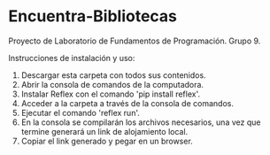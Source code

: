 # Encuentra-Bibliotecas
Proyecto de Laboratorio de Fundamentos de Programación. Grupo 9.


Instrucciones de instalación y uso:

1. Descargar esta carpeta con todos sus contenidos.
2. Abrir la consola de comandos de la computadora.
3. Instalar Reflex con el comando 'pip install reflex'.
4. Acceder a la carpeta a través de la consola de comandos.
5. Ejecutar el comando 'reflex run'.
6. En la consola se compilarán los archivos necesarios, una vez que termine generará un link de alojamiento local.
7. Copiar el link generado y pegar en un browser.
